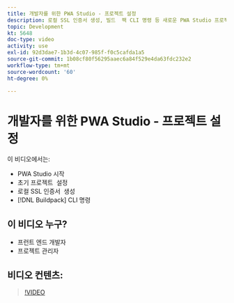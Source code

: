 ```yaml
---
title: 개발자를 위한 PWA Studio - 프로젝트 설정
description: 로컬 SSL 인증서 생성, 빌드 ​ 팩 CLI 명령 등 새로운 PWA Studio 프로젝트를 시작합니다.
topic: Development
kt: 5648
doc-type: video
activity: use
exl-id: 92d3dae7-1b3d-4c07-985f-f0c5cafda1a5
source-git-commit: 1b08cf80f56295aaec6a84f529e4da63fdc232e2
workflow-type: tm+mt
source-wordcount: '60'
ht-degree: 0%

---
```


# 개발자를 위한 PWA Studio - 프로젝트 설정

이 비디오에서는:

- PWA Studio 시작
- 초기 프로젝트 &#x200B; 설정
- 로컬 SSL 인증서 &#x200B; 생성
- [!DNL Buildpack] CLI 명령

## 이 비디오 누구?

- 프런트 엔드 개발자
- 프로젝트 관리자

## 비디오 컨텐츠:

>[!VIDEO](https://video.tv.adobe.com/v/35719?quality=12&learn=on)
